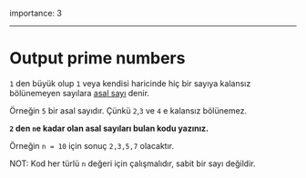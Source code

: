 importance: 3

---

# Output prime numbers

`1` den büyük olup `1` veya kendisi haricinde hiç bir sayıya kalansız bölünemeyen sayılara [asal sayı](https://tr.wikipedia.org/wiki/Asal_say%C4%B1) denir.

Örneğin `5` bir asal sayıdır. Çünkü `2`,`3` ve `4` e kalansız bölünemez.

**`2` den `n`e kadar olan asal sayıları bulan kodu yazınız.**

Örneğin `n = 10` için sonuç `2,3,5,7` olacaktır.

NOT: Kod her türlü `n` değeri için çalışmalıdır, sabit bir sayı değildir.
